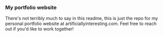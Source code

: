 ### My portfolio website

There's not terribly much to say in this readme, this is just the repo for my personal portfolio website at artificiallyinteresting.com. Feel free to reach out if you'd like to work together!
